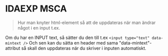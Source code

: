 # IDAEXP MSCA

> Hur man knyter html-element så att de uppdateras när man ändrar något i en input t.ex.

Om du har en INPUT text, så sätter du den till t.ex ```<input type="text" data-mintext />```
Och sen kan du sätta en header med sama "data-mintext"-attribut så skall den uppdateras när du skriver i
inputen automatiskt.